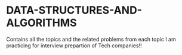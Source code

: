 # DATA-STRUCTURES-AND-ALGORITHMS
Contains all the topics and the related problems from each topic I am practicing for interview prepartion of Tech companies!!
